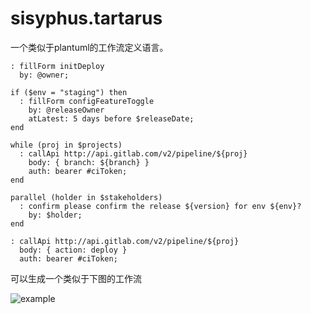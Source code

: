 # sisyphus.tartarus

一个类似于plantuml的工作流定义语言。

```
: fillForm initDeploy
  by: @owner;

if ($env = "staging") then
  : fillForm configFeatureToggle
    by: @releaseOwner
    atLatest: 5 days before $releaseDate;
end

while (proj in $projects)
  : callApi http://api.gitlab.com/v2/pipeline/${proj}
    body: { branch: ${branch} }
    auth: bearer #ciToken;
end

parallel (holder in $stakeholders)
  : confirm please confirm the release ${version} for env ${env}?
    by: $holder;
end

: callApi http://api.gitlab.com/v2/pipeline/${proj}
  body: { action: deploy }
  auth: bearer #ciToken;
```

可以生成一个类似于下图的工作流

![example](http://www.plantuml.com/plantuml/png/fLF1Yjim5BphAmQl3zb0RIZqucstQLdsL0YKt8DiFzklKIGZArb2tN-lPQcjsGHwM9_4OsRUp4ZU34vQTpegCMxCYoOxYl6EYCQD9KLoe6qSfXFmG9rHDTdX3-XZOKrfNF68xzklszqe_gdCkWBuEm0AhDT9qh1IpyOUasIz1cjsJzGhSn50aW3xVNdPxulf67WF0dZj1U06gvJq6P-GJ8jQrcro3zUHnkf2mxq0Rj5kMgYCRhXz9kbEbdQcRHK98BW9tyBJKj6ZecVflab7Wmke3wZbPK19ZR64D7AU9eHFGxhcHW3NvG4l7Il2ghVc1rWZzGUgN0XqnLX6ggHINtgU4tNEzKMUovwpbfsIPLQPOtv-d_VSas9D-Ioyz7zoNV1UahHaSLVnpXn8Bp2bgMCBFr5QgQkkG1eE-1M3pVu5yFgr05CLXrditIF2U0wuX7cDQ-eYeh-eU6dzN2dYoDyyOir8pnEFZVOhuT-8VoYVbq5YZ3JiU8Zk85l9EkxBiYn62ivlb_-MwlzV_7Njid9Ji0Br_CVurWTdUh6PRFe_-3S0)
